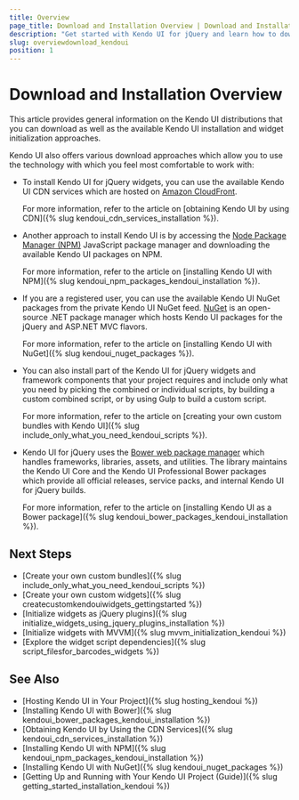 ```yaml
---
title: Overview
page_title: Download and Installation Overview | Download and Installation | Kendo UI for jQuery
description: "Get started with Kendo UI for jQuery and learn how to download the library and initialize its widgets."
slug: overviewdownload_kendoui
position: 1
---
```


# Download and Installation Overview

This article provides general information on the Kendo UI distributions that you can download as well as the available Kendo UI installation and widget initialization approaches.  

Kendo UI also offers various download approaches which allow you to use the technology with which you feel most comfortable to work with:  

* To install Kendo UI for jQuery widgets, you can use the available Kendo UI CDN services which are hosted on [Amazon CloudFront](https://aws.amazon.com/cloudfront/).

  For more information, refer to the article on [obtaining Kendo UI by using CDN]({% slug kendoui_cdn_services_installation %}).

* Another approach to install Kendo UI is by accessing the [Node Package Manager (NPM)](http://npmjs.com/) JavaScript package manager and downloading the available Kendo UI packages on NPM.

  For more information, refer to the article on [installing Kendo UI with NPM]({% slug kendoui_npm_packages_kendoui_installation %}).

* If you are a registered user, you can use the available Kendo UI NuGet packages from the private Kendo UI NuGet feed. [NuGet](https://www.nuget.org) is an open-source .NET package manager which hosts Kendo UI packages for the jQuery and ASP.NET MVC flavors.  

  For more information, refer to the article on [installing Kendo UI with NuGet]({% slug kendoui_nuget_packages %}).

* You can also install part of the Kendo UI for jQuery widgets and framework components that your project requires and include only what you need by picking the combined or individual scripts, by building a custom combined script, or by using Gulp to build a custom script.

  For more information, refer to the article on [creating your own custom bundles with Kendo UI]({% slug include_only_what_you_need_kendoui_scripts %}).

* Kendo UI for jQuery uses the [Bower web package manager](https://bower.io/) which handles frameworks, libraries, assets, and utilities. The library maintains the Kendo UI Core and the Kendo UI Professional Bower packages which provide all official releases, service packs, and internal Kendo UI for jQuery builds.

  For more information, refer to the article on [installing Kendo UI as a Bower package]({% slug kendoui_bower_packages_kendoui_installation %}).

## Next Steps

* [Create your own custom bundles]({% slug include_only_what_you_need_kendoui_scripts %})
* [Create your own custom widgets]({% slug createcustomkendouiwidgets_gettingstarted %})
* [Initialize widgets as jQuery plugins]({% slug initialize_widgets_using_jquery_plugins_installation %})
* [Initialize widgets with MVVM]({% slug mvvm_initialization_kendoui %})
* [Explore the widget script dependencies]({% slug script_filesfor_barcodes_widgets %})

## See Also

* [Hosting Kendo UI in Your Project]({% slug hosting_kendoui %})
* [Installing Kendo UI with Bower]({% slug kendoui_bower_packages_kendoui_installation %})
* [Obtaining Kendo UI by Using the CDN Services]({% slug kendoui_cdn_services_installation %})
* [Installing Kendo UI with NPM]({% slug kendoui_npm_packages_kendoui_installation %})
* [Installing Kendo UI with NuGet]({% slug kendoui_nuget_packages %})
* [Getting Up and Running with Your Kendo UI Project (Guide)]({% slug getting_started_installation_kendoui %})
